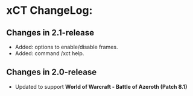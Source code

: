 # xCT ChangeLog:

## Changes in 2.1-release

+ Added: options to enable/disable frames.
+ Added: command /xct help.

## Changes in 2.0-release

+ Updated to support **World of Warcraft - Battle of Azeroth (Patch 8.1)**